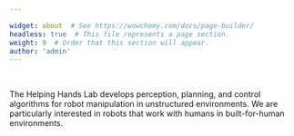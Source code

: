 ```yaml
---

widget: about  # See https://wowchemy.com/docs/page-builder/
headless: true  # This file represents a page section.
weight: 9  # Order that this section will appear.
author: 'admin'
---
```


<br>

The Helping Hands Lab develops perception, planning, and control algorithms for robot manipulation in unstructured environments. We are particularly interested in robots that work with humans in built-for-human environments.
